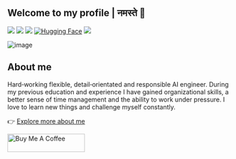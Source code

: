 ## Welcome to my profile | नमस्ते 🙏

[![](https://img.shields.io/badge/LinkedIn-nssharmaofficial-blue?logo=Linkedin&logoColor=blue&labelColor=black)](https://www.linkedin.com/in/nssharmaofficial/)
[![](https://img.shields.io/badge/Gmail-nssharma.official%40gmail.com-red?logo=Gmail&logoColor=Red&labelColor=black)](mailto:nssharma.official@gmail.com)
[![](https://img.shields.io/badge/Hashnode-nssharma-2962FF?logo=hashnode&logoColor=2962FF&labelColor=black)](https://nssharma.hashnode.dev/)
[![Hugging Face](https://img.shields.io/badge/Hugging%20Face-nssharmaofficial-FFD21E?logo=huggingface&logoColor=FFD21E&labelColor=black)](https://huggingface.co/nssharmaofficial)
[![](https://img.shields.io/website-up-down-green-red/http/shields.io.svg)](https://nssharmaofficial.github.io/)

![image](https://github.com/user-attachments/assets/d02f16bf-5203-4f04-862d-f69ac225cc36)

## About me

Hard‐working flexible, detail‐orientated and responsible AI engineer. During my previous education
and experience I have gained organizational skills, a better sense of time management and the
ability to work under pressure. I love to learn new things and challenge myself constantly.

:point_right: [Explore more about me](https://linktr.ee/nssharma) 

<a href="https://buymeacoffee.com/nssharma" target="_blank"><img src="https://cdn.buymeacoffee.com/buttons/default-orange.png" alt="Buy Me A Coffee" height="41" width="174"></a>

